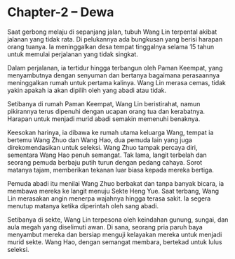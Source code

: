 # Chapter-2 – Dewa

Saat gerbong melaju di sepanjang jalan, tubuh Wang Lin terpental akibat jalanan yang tidak rata. Di pelukannya ada bungkusan yang berisi harapan orang tuanya. Ia meninggalkan desa tempat tinggalnya selama 15 tahun untuk memulai perjalanan yang tidak singkat.

Dalam perjalanan, ia tertidur hingga terbangun oleh Paman Keempat, yang menyambutnya dengan senyuman dan bertanya bagaimana perasaannya meninggalkan rumah untuk pertama kalinya. Wang Lin merasa cemas, tidak yakin apakah ia akan dipilih oleh yang abadi atau tidak.

Setibanya di rumah Paman Keempat, Wang Lin beristirahat, namun pikirannya terus dipenuhi dengan ucapan orang tua dan kerabatnya. Harapan untuk menjadi murid abadi semakin memenuhi benaknya.

Keesokan harinya, ia dibawa ke rumah utama keluarga Wang, tempat ia bertemu Wang Zhuo dan Wang Hao, dua pemuda lain yang juga direkomendasikan untuk seleksi. Wang Zhuo tampak percaya diri, sementara Wang Hao penuh semangat. Tak lama, langit terbelah dan seorang pemuda berbaju putih turun dengan pedang cahaya. Sorot matanya tajam, memberikan tekanan luar biasa kepada mereka bertiga.

Pemuda abadi itu menilai Wang Zhuo berbakat dan tanpa banyak bicara, ia membawa mereka ke langit menuju Sekte Heng Yue. Saat terbang, Wang Lin merasakan angin menerpa wajahnya hingga terasa sakit. Ia segera menutup matanya ketika diperintah oleh sang abadi.

Setibanya di sekte, Wang Lin terpesona oleh keindahan gunung, sungai, dan aula megah yang diselimuti awan. Di sana, seorang pria paruh baya menyambut mereka dan bersiap menguji kelayakan mereka untuk menjadi murid sekte. Wang Hao, dengan semangat membara, bertekad untuk lulus seleksi.